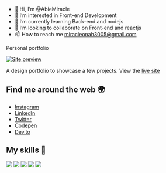 

- 👋 Hi, I’m @AbieMiracle
- 👀 I’m interested in Front-end Development
- 🌱 I’m currently learning Back-end and nodejs
- 💞️ I’m looking to collaborate on Front-end and reactjs
- 📫 How to reach me [miracleonah3005@gmail.com](mailto:miracleonah3005@gmail.com)

Personal portfolio

[![Site preview](https://i.ibb.co/Ht7p7bw/IMG-20211006-170516.jpg)](https://codepen.io/abiemiracle/pen/WNOBgXo)

A design portfolio to showcase a few projects. View the [live site](https://codepen.io/abiemiracle/pen/WNOBgXo) 

## Find me around the web 🌍

- [Instagram](https://www.instagram.com/ordinaryabraham/)
- [LinkedIn](https://www.linkedin.com/mwlite/in/abraham-onah-63793a222)
- [Twitter](https://mobile.twitter.com/Abie72188923)
- [Codepen](https://codepen.io/AbieMiracle/)
- [Dev.to](https://dev.to/abiemiracle)


## My skills 🚀

![](https://img.shields.io/badge/HTML5-E34F26?style=for-the-badge&logo=html5&logoColor=white)
![](https://img.shields.io/badge/JavaScript-F7DF1E?style=for-the-badge&logo=javascript&logoColor=black)
![](https://img.shields.io/badge/CSS3-1572B6?style=for-the-badge&logo=css3&logoColor=white)
![](https://img.shields.io/badge/React-20232A?style=for-the-badge&logo=react&logoColor=61DAFB)
![](https://img.shields.io/badge/jQuery-0769AD?style=for-the-badge&logo=jquery&logoColor=white)
<!---
AbieMiracle/AbieMiracle is a ✨ special ✨ repository because its `README.md` (this file) appears on your GitHub profile.
You can click the Preview link to take a look at your changes.
--->
